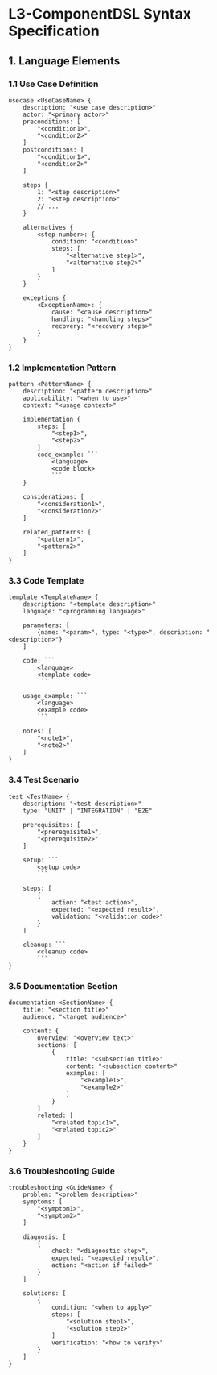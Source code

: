 # L3-ComponentDSL Syntax Specification

## 1. Language Elements

### 1.1 Use Case Definition

```
usecase <UseCaseName> {
    description: "<use case description>"
    actor: "<primary actor>"
    preconditions: [
        "<condition1>",
        "<condition2>"
    ]
    postconditions: [
        "<condition1>",
        "<condition2>"
    ]
    
    steps {
        1: "<step description>"
        2: "<step description>"
        // ...
    }

    alternatives {
        <step number>: {
            condition: "<condition>"
            steps: [
                "<alternative step1>",
                "<alternative step2>"
            ]
        }
    }

    exceptions {
        <ExceptionName>: {
            cause: "<cause description>"
            handling: "<handling steps>"
            recovery: "<recovery steps>"
        }
    }
}
```

### 1.2 Implementation Pattern

```
pattern <PatternName> {
    description: "<pattern description>"
    applicability: "<when to use>"
    context: "<usage context>"
    
    implementation {
        steps: [
            "<step1>",
            "<step2>"
        ]
        code_example: ```
            <language>
            <code block>
            ```
    }
    
    considerations: [
        "<consideration1>",
        "<consideration2>"
    ]
    
    related_patterns: [
        "<pattern1>",
        "<pattern2>"
    ]
}
```

### 3.3 Code Template

```
template <TemplateName> {
    description: "<template description>"
    language: "<programming language>"
    
    parameters: [
        {name: "<param>", type: "<type>", description: "<description>"}
    ]
    
    code: ```
        <language>
        <template code>
        ```
    
    usage_example: ```
        <language>
        <example code>
        ```
    
    notes: [
        "<note1>",
        "<note2>"
    ]
}
```

### 3.4 Test Scenario

```
test <TestName> {
    description: "<test description>"
    type: "UNIT" | "INTEGRATION" | "E2E"
    
    prerequisites: [
        "<prerequisite1>",
        "<prerequisite2>"
    ]
    
    setup: ```
        <setup code>
        ```
    
    steps: [
        {
            action: "<test action>",
            expected: "<expected result>",
            validation: "<validation code>"
        }
    ]
    
    cleanup: ```
        <cleanup code>
        ```
}
```

### 3.5 Documentation Section

```
documentation <SectionName> {
    title: "<section title>"
    audience: "<target audience>"
    
    content: {
        overview: "<overview text>"
        sections: [
            {
                title: "<subsection title>"
                content: "<subsection content>"
                examples: [
                    "<example1>",
                    "<example2>"
                ]
            }
        ]
        related: [
            "<related topic1>",
            "<related topic2>"
        ]
    }
}
```

### 3.6 Troubleshooting Guide

```
troubleshooting <GuideName> {
    problem: "<problem description>"
    symptoms: [
        "<symptom1>",
        "<symptom2>"
    ]
    
    diagnosis: [
        {
            check: "<diagnostic step>",
            expected: "<expected result>",
            action: "<action if failed>"
        }
    ]
    
    solutions: [
        {
            condition: "<when to apply>"
            steps: [
                "<solution step1>",
                "<solution step2>"
            ]
            verification: "<how to verify>"
        }
    ]
}
```